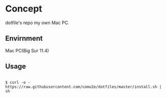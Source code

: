 # Concept
dotfile's repo my own Mac PC.

## Envirnment
Mac PC(Big Sur 11.4)

## Usage
```

$ curl -o - https://raw.githubusercontent.com/comu2e/dotfiles/master/install.sh | sh
```